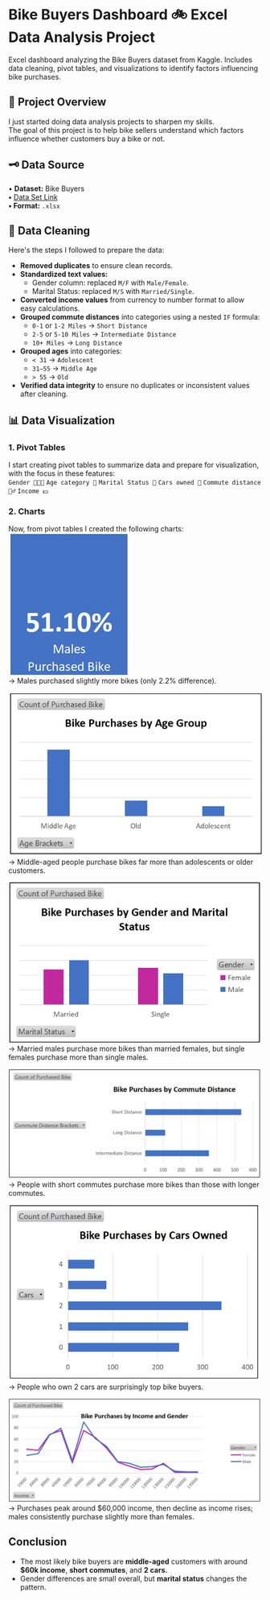 # Bike Buyers Dashboard 🚲 Excel Data Analysis Project
Excel dashboard analyzing the Bike Buyers dataset from Kaggle. Includes data cleaning, pivot tables, and visualizations to identify factors influencing bike purchases.  

## 🎯 Project Overview
I just started doing data analysis projects to sharpen my skills.  
The goal of this project is to help bike sellers understand which factors influence whether customers buy a bike or not.

## 🗝️ Data Source
• **Dataset:** Bike Buyers  
**•** <a href="https://github.com/AlexTheAnalyst/Excel-Tutorial/blob/main/Excel%20Project%20Dataset.xlsx"> Data Set Link <a/>  
**• Format:** `.xlsx` 

## 🧼 Data Cleaning 

Here's the steps I followed to prepare the data:  
- **Removed duplicates** to ensure clean records.  
- **Standardized text values:**  
  - Gender column: replaced `M/F` with `Male/Female`.  
  - Marital Status: replaced `M/S` with `Married/Single`.  
- **Converted income values** from currency to number format to allow easy calculations.  
- **Grouped commute distances** into categories using a nested `IF` formula:  
  - `0-1` or `1-2 Miles` → `Short Distance`  
  - `2-5` or `5-10 Miles` → `Intermediate Distance`    
  - `10+ Miles` → `Long Distance`    
- **Grouped ages** into categories:  
  - `< 31` → `Adolescent`    
  - `31–55` → `Middle Age`  
  - `> 55` → `Old`  
- **Verified data integrity** to ensure no duplicates or inconsistent values after cleaning.
  
## 📊 Data Visualization 
### 1. Pivot Tables
I start creating pivot tables to summarize data and prepare for visualization, with the focus in these features:    
`Gender 👩‍🦱👨`  `Age category 🎂`  `Marital Status 💍`  `Cars owned 🚗`  `Commute distance 🚶‍♂️`  `Income 💵`  

### 2. Charts
Now, from pivot tables I created the following charts:  
![1](https://github.com/mounatounakti/DataAnalysis_BikeBuyers/blob/3105cb16ffaac7281c9d78e71694f1dbdba068ed/Src/1.png)   
→ Males purchased slightly more bikes (only 2.2% difference). 

 ![2](https://github.com/mounatounakti/DataAnalysis_BikeBuyers/blob/6e4eccf2db385e8e14f3dbb4e9cd58b94c6cf6dc/Src/2.png)  
→ Middle-aged people purchase bikes far more than adolescents or older customers. 

 ![3](https://github.com/mounatounakti/DataAnalysis_BikeBuyers/blob/6e4eccf2db385e8e14f3dbb4e9cd58b94c6cf6dc/Src/3.png)  
→ Married males purchase more bikes than married females, but single females purchase more than single males. 

 ![4](https://github.com/mounatounakti/DataAnalysis_BikeBuyers/blob/6e4eccf2db385e8e14f3dbb4e9cd58b94c6cf6dc/Src/4.png)  
→ People with short commutes purchase more bikes than those with longer commutes.

 ![5](https://github.com/mounatounakti/DataAnalysis_BikeBuyers/blob/6e4eccf2db385e8e14f3dbb4e9cd58b94c6cf6dc/Src/5.png)  
→ People who own 2 cars are surprisingly top bike buyers.  

 ![6](https://github.com/mounatounakti/DataAnalysis_BikeBuyers/blob/6e4eccf2db385e8e14f3dbb4e9cd58b94c6cf6dc/Src/6.png)  
→ Purchases peak around $60,000 income, then decline as income rises; males consistently purchase slightly more than females.  

## Conclusion

- The most likely bike buyers are **middle-aged** customers with around **$60k income**, **short commutes**, and **2 cars.**  
- Gender differences are small overall, but **marital status** changes the pattern.  
